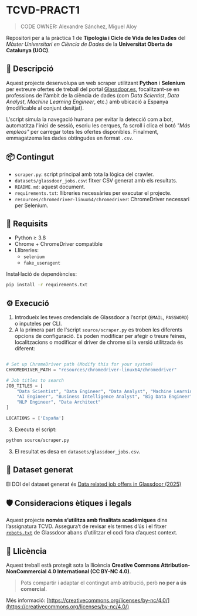 # TCVD-PRACT1

> CODE OWNER: Alexandre Sánchez, Miguel Aloy

Repositori per a la pràctica 1 de **Tipologia i Cicle de Vida de les Dades** del *Màster Universitari en Ciència de Dades* de la **Universitat Oberta de Catalunya (UOC)**.

## 🧠 Descripció

Aquest projecte desenvolupa un web scraper utilitzant **Python** i **Selenium** per extreure ofertes de treball del portal [Glassdoor.es](https://www.glassdoor.es), focalitzant-se en professions de l'àmbit de la ciència de dades (com *Data Scientist*, *Data Analyst*, *Machine Learning Engineer*, etc.) amb ubicació a Espanya (modificable al conjunt desitjat).

L'script simula la navegació humana per evitar la detecció com a bot, automatitza l'inici de sessió, escriu les cerques, fa scroll i clica el botó *"Más empleos"* per carregar totes les ofertes disponibles. Finalment, emmagatzema les dades obtingudes en format `.csv`.

## 📦 Contingut

- `scraper.py`: script principal amb tota la lògica del crawler.
- `datasets/glassdoor_jobs.csv`: fitxer CSV generat amb els resultats.
- `README.md`: aquest document.
- `requirements.txt`: llibreries necessàries per executar el projecte.
- `resources/chromedriver-linux64/chromedriver`: ChromeDriver necessari per Selenium.

## 🔧 Requisits

- Python ≥ 3.8
- Chrome + ChromeDriver compatible
- Llibreries:
  - `selenium`
  - `fake_useragent`

Instal·lació de dependències:

```bash
pip install -r requirements.txt
```

## ⚙️ Execució

1. Introdueix les teves credencials de Glassdoor a l’script (`EMAIL`, `PASSWORD`) o inputeles per CLI.
2. A la primera part de l'script `source/scraper.py` es troben les diferents opcions de configuració. Es poden modificar per afegir o treure feines, localitzacions o modificar el driver de chrome si la versió utilitzada és diferent:
```python

# Set up ChromeDriver path (Modify this for your system)
CHROMEDRIVER_PATH = "resources/chromedriver-linux64/chromedriver"

# Job titles to search
JOB_TITLES = [
    "Data Scientist", "Data Engineer", "Data Analyst", "Machine Learning Engineer",
    "AI Engineer", "Business Intelligence Analyst", "Big Data Engineer",
    "NLP Engineer", "Data Architect"
]

LOCATIONS = ['España']
```  
3. Executa el script:

```bash
python source/scraper.py
```

3. El resultat es desa en `datasets/glassdoor_jobs.csv`.

## :scroll: Dataset generat

El DOI del dataset generat és [Data related job offers in Glassdoor (2025)](https://doi.org/10.5281/zenodo.15170537)

## 🛡️ Consideracions ètiques i legals

Aquest projecte **només s’utilitza amb finalitats acadèmiques** dins l’assignatura TCVD. Assegura’t de revisar els termes d’ús i el fitxer [`robots.txt`](https://www.glassdoor.es/robots.txt) de Glassdoor abans d’utilitzar el codi fora d’aquest context.

## 📄 Llicència

Aquest treball està protegit sota la llicència **Creative Commons Attribution-NonCommercial 4.0 International (CC BY-NC 4.0)**.

> Pots compartir i adaptar el contingut amb atribució, però **no per a ús comercial**.

Més informació: [https://creativecommons.org/licenses/by-nc/4.0/](https://creativecommons.org/licenses/by-nc/4.0/)
